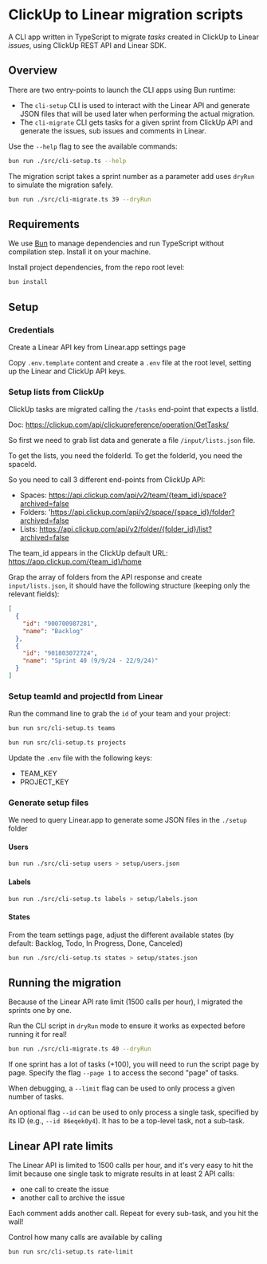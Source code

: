 # ClickUp to Linear migration scripts

A CLI app written in TypeScript to migrate _tasks_ created in ClickUp to Linear _issues_, using ClickUp REST API and Linear SDK.

## Overview

There are two entry-points to launch the CLI apps using Bun runtime:

- The `cli-setup` CLI is used to interact with the Linear API and generate JSON files that will be used later when performing the actual migration.
- The `cli-migrate` CLI gets tasks for a given sprint from ClickUp API and generate the issues, sub issues and comments in Linear.

Use the `--help` flag to see the available commands:

```sh
bun run ./src/cli-setup.ts --help
```

The migration script takes a sprint number as a parameter add uses `dryRun` to simulate the migration safely.

```sh
bun run ./src/cli-migrate.ts 39 --dryRun
```

## Requirements

We use [Bun](https://bun.sh) to manage dependencies and run TypeScript without compilation step. Install it on your machine.

Install project dependencies, from the repo root level:

```bash
bun install
```

## Setup

### Credentials

Create a Linear API key from Linear.app settings page

Copy `.env.template` content and create a `.env` file at the root level, setting up the Linear and ClickUp API keys.

### Setup lists from ClickUp

ClickUp tasks are migrated calling the `/tasks` end-point that expects a listId.

Doc: https://clickup.com/api/clickupreference/operation/GetTasks/

So first we need to grab list data and generate a file `/input/lists.json` file.

To get the lists, you need the folderId. To get the folderId, you need the spaceId.

So you need to call 3 different end-points from ClickUp API:

- Spaces: https://api.clickup.com/api/v2/team/{team_id}/space?archived=false
- Folders: 'https://api.clickup.com/api/v2/space/{space_id}/folder?archived=false
- Lists: https://api.clickup.com/api/v2/folder/{folder_id}/list?archived=false

The team_id appears in the ClickUp default URL: https://app.clickup.com/{team_id}/home

Grap the array of folders from the API response and create `input/lists.json`, it should have the following structure (keeping only the relevant fields):

```json
[
  {
    "id": "900700987281",
    "name": "Backlog"
  },
  {
    "id": "901803072724",
    "name": "Sprint 40 (9/9/24 - 22/9/24)"
  }
]
```

### Setup teamId and projectId from Linear

Run the command line to grab the `id` of your team and your project:

```sh
bun run src/cli-setup.ts teams
```

```sh
bun run src/cli-setup.ts projects
```

Update the `.env` file with the following keys:

- TEAM_KEY
- PROJECT_KEY

### Generate setup files

We need to query Linear.app to generate some JSON files in the `./setup` folder

#### Users

```sh
bun run ./src/cli-setup users > setup/users.json
```

#### Labels

```sh
bun run ./src/cli-setup.ts labels > setup/labels.json
```

#### States

From the team settings page, adjust the different available states (by default: Backlog, Todo, In Progress, Done, Canceled)

```sh
bun run ./src/cli-setup.ts states > setup/states.json
```

## Running the migration

Because of the Linear API rate limit (1500 calls per hour), I migrated the sprints one by one.

Run the CLI script in `dryRun` mode to ensure it works as expected before running it for real!

```sh
bun run ./src/cli-migrate.ts 40 --dryRun
```

If one sprint has a lot of tasks (+100), you will need to run the script page by page. Specify the flag `--page 1` to access the second "page" of tasks.

When debugging, a `--limit` flag can be used to only process a given number of tasks.

An optional flag `--id` can be used to only process a single task, specified by its ID (e.g., `--id 86eqek0y4`). It has to be a top-level task, not a sub-task.

## Linear API rate limits

The Linear API is limited to 1500 calls per hour, and it's very easy to hit the limit because one single task to migrate results in at least 2 API calls:

- one call to create the issue
- another call to archive the issue

Each comment adds another call.
Repeat for every sub-task, and you hit the wall!

Control how many calls are available by calling

```sh
bun run src/cli-setup.ts rate-limit
```
